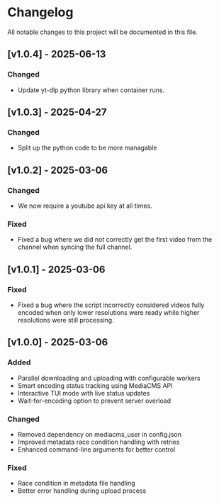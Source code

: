 # Changelog

All notable changes to this project will be documented in this file.

## [v1.0.4] - 2025-06-13

### Changed
- Update yt-dlp python library when container runs.

## [v1.0.3] - 2025-04-27

### Changed
- Split up the python code to be more managable

## [v1.0.2] - 2025-03-06

### Changed
- We now require a youtube api key at all times.

### Fixed
- Fixed a bug where we did not correctly get the first video from the channel when syncing the full channel.

## [v1.0.1] - 2025-03-06

### Fixed
- Fixed a bug where the script incorrectly considered videos fully encoded when only lower resolutions were ready while higher resolutions were still processing.

## [v1.0.0] - 2025-03-06

### Added
- Parallel downloading and uploading with configurable workers
- Smart encoding status tracking using MediaCMS API
- Interactive TUI mode with live status updates
- Wait-for-encoding option to prevent server overload

### Changed
- Removed dependency on mediacms_user in config.json
- Improved metadata race condition handling with retries
- Enhanced command-line arguments for better control

### Fixed
- Race condition in metadata file handling
- Better error handling during upload process

